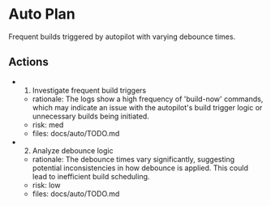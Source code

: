# Auto Plan

Frequent builds triggered by autopilot with varying debounce times.

## Actions
- 1. Investigate frequent build triggers
  - rationale: The logs show a high frequency of 'build-now' commands, which may indicate an issue with the autopilot's build trigger logic or unnecessary builds being initiated.
  - risk: med
  - files: docs/auto/TODO.md
- 2. Analyze debounce logic
  - rationale: The debounce times vary significantly, suggesting potential inconsistencies in how debounce is applied. This could lead to inefficient build scheduling.
  - risk: low
  - files: docs/auto/TODO.md